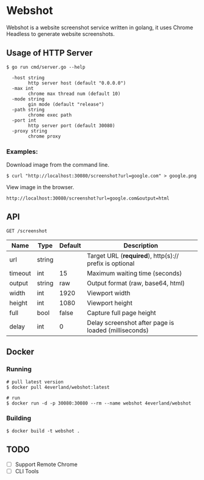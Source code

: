 # Webshot
Webshot is a website screenshot service written in golang,
it uses Chrome Headless to generate website screenshots.

## Usage of HTTP Server
```
$ go run cmd/server.go --help
  
  -host string
        http server host (default "0.0.0.0")
  -max int
        chrome max thread num (default 10)
  -mode string
        gin mode (default "release")
  -path string
        chrome exec path
  -port int
        http server port (default 30080)
  -proxy string
        chrome proxy      
```
### Examples:
Download image from the command line.
```shell
$ curl "http://localhost:30080/screenshot?url=google.com" > google.png
```
View image in the browser.
```
http://localhost:30080/screenshot?url=google.com&output=html
```

## API
```GET /screenshot```

Name    | Type      | Default   | Description
----    | ----      | -------   | -----------
url     | string    |           | Target URL (**required**), http(s):// prefix is optional
timeout | int       | 15        | Maximum waiting time (seconds)
output  | string    | raw       | Output format (raw, base64, html)
width   | int       | 1920      | Viewport width
height  | int       | 1080      | Viewport height
full    | bool      | false     | Capture full page height
delay   | int       | 0         | Delay screenshot after page is loaded (milliseconds)

## Docker
### Running
```shell
# pull latest version
$ docker pull 4everland/webshot:latest

# run
$ docker run -d -p 30080:30080 --rm --name webshot 4everland/webshot
```

### Building 
```shell
$ docker build -t webshot .
```
## TODO
- [ ] Support Remote Chrome
- [ ] CLI Tools